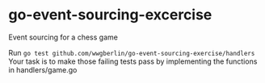 # go-event-sourcing-excercise
Event sourcing for a chess game

Run `go test github.com/wwgberlin/go-event-sourcing-exercise/handlers`
Your task is to make those failing tests pass by implementing the functions in handlers/game.go



